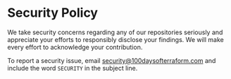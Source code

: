 # Security Policy

We take security concerns regarding any of our repositories seriously and appreciate your efforts to responsibly disclose your findings. We will make every effort to acknowledge your contribution.

To report a security issue, email [security@100daysofterraform.com](mailto:security@100daysofterraform.com) and include the word `SECURITY` in the subject line.
